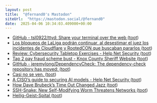 ```yaml
---
layout: post
title:  "@fernand0's Mastodon"
siteUrl:  "https://mastodon.social/@fernand0"
date:  2025-04-06 10:34:03.409000+00:00
---
```

*  [GitHub - tsl0922/ttyd: Share your terminal over the web ](https://github.com/tsl0922/tty) ([toot](https://mastodon.social/@fernand0/114290566324578199))
*  [Los bloqueos de LaLiga podrán continuar, al desestimar el juez los incidentes de Cloudflare y RootedCON que buscaban pararlos ](https://bandaancha.eu/articulos/bloqueos-laliga-podran-continuar-tras-1129) ([toot](https://mastodon.social/@fernand0/114290250940911405))
*  [Review: Cybersecurity Tabletop Exercises - Help Net Security ](https://www.helpnetsecurity.com/2025/03/17/review-cybersecurity-tabletop-exercises) ([toot](https://mastodon.social/@fernand0/114290151747392095))
*  [Tap 2 pay fraud scheme bust - Knox County Sheriff Website ](https://knoxsheriff.org/tap-2-pay-fraud-scheme-bust) ([toot](https://mastodon.social/@fernand0/114288388502938951))
*  [GitHub - jeremylong/DependencyCheck: The dependency-check repository has moved: ](https://github.com/jeremylong/DependencyChec) ([toot](https://mastodon.social/@fernand0/114286603162700247))
*  [Casi no se ven. ](https://avecesunafoto.wordpress.com/2025/04/04/casi-no-se-ven-2) ([toot](https://mastodon.social/@fernand0/114286311637227343))
*  [A CISO’s guide to securing AI models - Help Net Security ](https://www.helpnetsecurity.com/2025/03/26/ml-models-security) ([toot](https://mastodon.social/@fernand0/114286267269604825))
*  [How Dave Brubeck’s Time Out Changed Jazz ](https://www.openculture.com/2025/03/how-dave-brubecks-time-out-changed-jazz.htm) ([toot](https://mastodon.social/@fernand0/114286111583604298))
*  [SSH-Snake: New Self-Modifying Worm Threatens Networks ](https://sysdig.com/blog/ssh-snake) ([toot](https://mastodon.social/@fernand0/114285861123394930))
*  [Heilig-Geist-Spital ](https://www.flickr.com/photos/fernand0/54399482547) ([toot](https://mastodon.social/@fernand0/114285812304151930))
